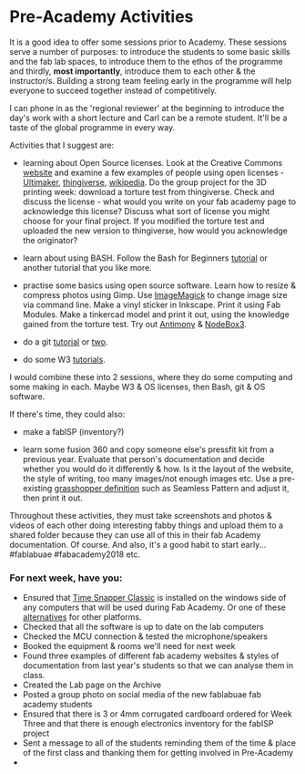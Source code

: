 # Pre-Academy Activities

It is a good idea to offer some sessions prior to Academy. These sessions serve a number of purposes: to introduce the students to some basic skills and the fab lab spaces, to introduce them to the ethos of the programme and thirdly, **most importantly**, introduce them to each other & the instructor/s. Building a strong team feeling early in the programme will help everyone to succeed together instead of competitively. 

I can phone in as the 'regional reviewer' at the beginning to introduce the day's work with a short lecture and Carl can be a remote student. It'll be a taste of the global programme in every way.

Activities that I suggest are:

- learning about Open Source licenses. Look at the Creative Commons [website](https://creativecommons.org/) and examine a few examples of people using open licenses - [Ultimaker](https://en.wikipedia.org/wiki/Ultimaker), [thingiverse](https://en.wikipedia.org/wiki/Thingiverse), [wikipedia](https://en.wikipedia.org/wiki/History_of_Wikipedia). Do the group project for the 3D printing week: download a torture test from thingiverse. Check and discuss the license - what would you write on your fab academy page to acknowledge this license? Discuss what sort of license you might choose for your final project. If you modified the torture test and uploaded the new version to thingiverse, how would you acknowledge the originator?

- learn about using BASH. Follow the Bash for Beginners [tutorial](https://help.ubuntu.com/community/Beginners/BashScripting) or another tutorial that you like more.

- practise some basics using open source software. Learn how to resize & compress photos using Gimp. Use [ImageMagick](https://www.imagemagick.org/script/index.php) to change image size via command line. Make a vinyl sticker in Inkscape. Print it using Fab Modules. Make a tinkercad model and print it out, using the knowledge gained from the torture test. Try out [Antimony](http://www.mattkeeter.com/projects/antimony/3/) & [NodeBox3](https://www.nodebox.net/node/).  

- do a git [tutorial](https://try.github.io/levels/1/challenges/1) or [two](http://learngitbranching.js.org/).

- do some W3 [tutorials](https://www.w3schools.com/). 

I would combine these into 2 sessions, where they do some computing and some making in each. Maybe W3 & OS licenses, then Bash, git & OS software.

If there's time, they could also:

- make a fabISP (inventory?)

- learn some fusion 360 and copy someone else's pressfit kit from a previous year. Evaluate that person's documentation and decide whether you would do it differently & how. Is it the layout of the website, the style of writing, too many images/not enough images etc. Use a pre-existing [grasshopper definition](http://www.co-de-it.com/wordpress/code/grasshopper-code) such as Seamless Pattern and adjust it, then print it out.   

Throughout these activities, they must take screenshots and photos & videos of each other doing interesting fabby things and upload them to a shared folder because they can use all of this in their fab Academy documentation. Of course. And also, it's a good habit to start early... #fablabuae #fabacademy2018 etc. 

### For next week, have you:

- Ensured that [Time Snapper Classic](http://www.timesnapper.com/DownloadClassic.aspx) is installed on the windows side of any computers that will be used during Fab Academy. Or one of these [alternatives](https://alternativeto.net/software/timesnapper/) for other platforms. 
- Checked that all the software is up to date on the lab computers
- Checked the MCU connection & tested the microphone/speakers
- Booked the equipment & rooms we'll need for next week
- Found three examples of different fab academy websites & styles of documentation from last year's students so that we can analyse them in class.
- Created the Lab page on the Archive
- Posted a group photo on social media of the new fablabuae fab academy students
- Ensured that there is 3 or 4mm corrugated cardboard ordered for Week Three and that there is enough electronics inventory for the fabISP project
- Sent a message to all of the students reminding them of the time & place of the first class and thanking them for getting involved in Pre-Academy
- 



